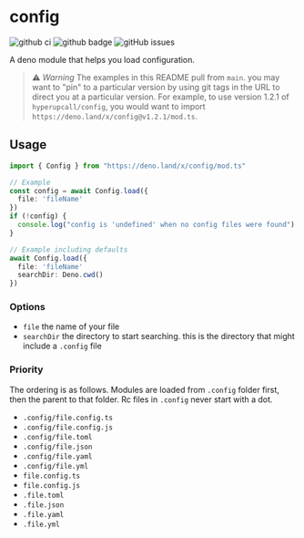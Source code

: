 # config

![github ci](https://github.com/hyperupcall/config/workflows/Test%20CI/badge.svg?branch=master)
![github badge](https://img.shields.io/github/license/hyperupcall/config)
![gitHub issues](https://img.shields.io/github/issues/hyperupcall/config)

A deno module that helps you load configuration.

> ⚠️ _Warning_ The examples in this README pull from `main`. you may want to "pin"
> to a particular version by using git tags in the URL to direct you at a particular
> version. For example, to use version 1.2.1 of `hyperupcall/config`, you would want
> to import `https://deno.land/x/config@v1.2.1/mod.ts`.

## Usage

```ts
import { Config } from "https://deno.land/x/config/mod.ts"

// Example
const config = await Config.load({
  file: 'fileName'
})
if (!config) {
  console.log("config is 'undefined' when no config files were found")
}

// Example including defaults
await Config.load({
  file: 'fileName'
  searchDir: Deno.cwd()
})
```

### Options

- `file` the name of your file
- `searchDir` the directory to start searching. this is the directory that might include a `.config` file

### Priority

The ordering is as follows. Modules are loaded from `.config` folder first, then the parent to that folder. Rc files in `.config` never start with a dot.

- `.config/file.config.ts`
- `.config/file.config.js`
- `.config/file.toml`
- `.config/file.json`
- `.config/file.yaml`
- `.config/file.yml`
- `file.config.ts`
- `file.config.js`
- `.file.toml`
- `.file.json`
- `.file.yaml`
- `.file.yml`
